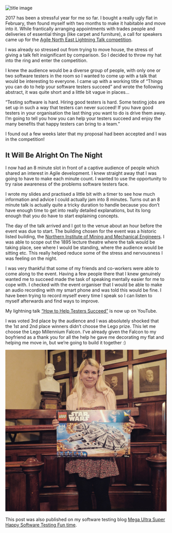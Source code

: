         

![title image](assets/passion.jpg "title image")

2017 has been a stressful year for me so far. I bought a really ugly flat in February, then found myself with two months to make it habitable and move into it. While frantically arranging appointments with trades people and deliveries of essential things (like carpet and furniture), a call for speakers came up for the [Agile North East Lightning Talk competition](https://www.meetup.com/Agile-North-East/events/237476141/).

I was already so stressed out from trying to move house, the stress of giving a talk felt insignificant by comparison. So I decided to throw my hat into the ring and enter the competition.

I knew the audience would be a diverse group of people, with only one or two software testers in the room so I wanted to come up with a talk that would be interesting to everyone. I came up with a working title of “Things you can do to help your software testers succeed” and wrote the following abstract, it was quite short and a little bit vague in places…

“Testing software is hard. Hiring good testers is hard. Some testing jobs are set up in such a way that testers can never succeed! If you have good testers in your organisation the last thing you want to do is drive them away. I’m going to tell you how you can help your testers succeed and enjoy the many benefits that happy testers can bring to a team.”

I found out a few weeks later that my proposal had been accepted and I was in the competition!

## It Will Be Alright On The Night

I now had an 8 minute slot in front of a captive audience of people which shared an interest in Agile development. I knew straight away that I was going to have to make each minute count. I wanted to use the opportunity to try raise awareness of the problems software testers face.

I wrote my slides and practised a little bit with a timer to see how much information and advice I could actually jam into 8 minutes. Turns out an 8 minute talk is actually quite a tricky duration to handle because you don’t have enough time to get into really detailed explanations, but its long enough that you do have to start explaining concepts.

The day of the talk arrived and I got to the venue about an hour before the event was due to start. The building chosen for the event was a historic listed building, the [Northern Institute of Mining and Mechanical Engineers](https://en.wikipedia.org/wiki/North_of_England_Institute_of_Mining_and_Mechanical_Engineers). I was able to scope out the 1895 lecture theatre where the talk would be taking place, see where I would be standing, where the audience would be sitting etc. This really helped reduce some of the stress and nervousness I was feeling on the night.

I was very thankful that some of my friends and co-workers were able to come along to the event. Having a few people there that I knew genuinely wanted me to succeed made the task of speaking mentally easier for me to cope with. I checked with the event organiser that I would be able to make an audio recording with my smart phone and was told this would be fine. I have been trying to record myself every time I speak so I can listen to myself afterwards and find ways to improve.

My lightning talk [“How to Help Testers Succeed”](https://youtu.be/wuy8d-4HCBA) is now up on YouTube.

I was voted 3rd place by the audience and I was absolutely shocked that the 1st and 2nd place winners didn’t choose the Lego prize. This let me choose the Lego Millennium Falcon. I’ve already given the Falcon to my boyfriend as a thank you for all the help he gave me decorating my flat and helping me move in, but we’re going to build it together :)

![image](assets/falcon.jpg "image")

This post was also published on my software testing blog [Mega Ultra Super Happy Software Testing Fun time](http://testingfuntime.blogspot.co.uk/).

      
